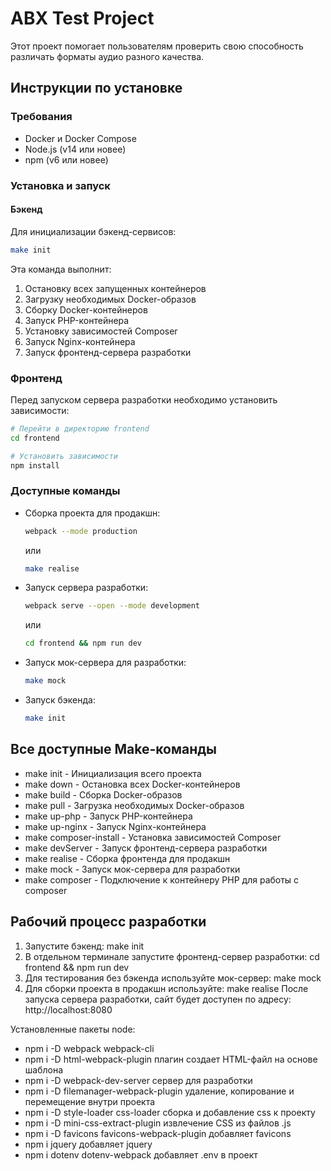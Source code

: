 # ABX Test Project

Этот проект помогает пользователям проверить свою способность различать форматы аудио разного качества.

## Инструкции по установке

### Требования
- Docker и Docker Compose
- Node.js (v14 или новее)
- npm (v6 или новее)

### Установка и запуск

#### Бэкенд
Для инициализации бэкенд-сервисов:

```bash
make init
```

Эта команда выполнит:

1. Остановку всех запущенных контейнеров
2. Загрузку необходимых Docker-образов
3. Сборку Docker-контейнеров
4. Запуск PHP-контейнера
5. Установку зависимостей Composer
6. Запуск Nginx-контейнера
7. Запуск фронтенд-сервера разработки

### Фронтенд
Перед запуском сервера разработки необходимо установить зависимости:

```bash
# Перейти в директорию frontend
cd frontend

# Установить зависимости
npm install
```

### Доступные команды
- Сборка проекта для продакшн:
  
  ```bash
  webpack --mode production
   ```
  
  или
  
  ```bash
  make realise
   ```
- Запуск сервера разработки:
  
  ```bash
  webpack serve --open --mode development
   ```
  
  или
  
  ```bash
  cd frontend && npm run dev
   ```
- Запуск мок-сервера для разработки:
  
  ```bash
  make mock
   ```
- Запуск бэкенда:
  
  ```bash
  make init
   ```

## Все доступные Make-команды
- make init - Инициализация всего проекта
- make down - Остановка всех Docker-контейнеров
- make build - Сборка Docker-образов
- make pull - Загрузка необходимых Docker-образов
- make up-php - Запуск PHP-контейнера
- make up-nginx - Запуск Nginx-контейнера
- make composer-install - Установка зависимостей Composer
- make devServer - Запуск фронтенд-сервера разработки
- make realise - Сборка фронтенда для продакшн
- make mock - Запуск мок-сервера для разработки
- make composer - Подключение к контейнеру PHP для работы с composer

## Рабочий процесс разработки
1. Запустите бэкенд: make init
2. В отдельном терминале запустите фронтенд-сервер разработки: cd frontend && npm run dev
3. Для тестирования без бэкенда используйте мок-сервер: make mock
4. Для сборки проекта в продакшн используйте: make realise
После запуска сервера разработки, сайт будет доступен по адресу: http://localhost:8080


Установленные пакеты node:

- npm i -D webpack webpack-cli
- npm i -D html-webpack-plugin плагин создает HTML-файл на основе шаблона
- npm i -D webpack-dev-server сервер для разработки
- npm i -D filemanager-webpack-plugin удаление, копирование и перемещение внутри проекта
- npm i -D style-loader css-loader сборка и добавление css к проекту
- npm i -D mini-css-extract-plugin извлечение CSS из файлов .js
- npm i -D favicons favicons-webpack-plugin добавляет favicons
- npm i jquery добавляет jquery
- npm i dotenv dotenv-webpack добавляет .env в проект